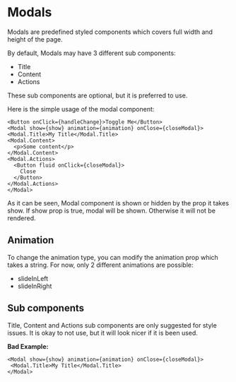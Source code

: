 # Modals
 
Modals are predefined styled components which covers full width and height of the page.
 
By default, Modals may have 3 different sub components:
 
 - Title
 - Content
 - Actions
 
These sub components are optional, but it is preferred to use.
 
Here is the simple usage of the modal component:
 
 ```
<Button onClick={handleChange}>Toggle Me</Button>
<Modal show={show} animation={animation} onClose={closeModal}>
 <Modal.Title>My Title</Modal.Title>
 <Modal.Content>
   <p>Some content</p>
 </Modal.Content>
 <Modal.Actions>
   <Button fluid onClick={closeModal}>
     Close
   </Button>
 </Modal.Actions>
</Modal>
 ```
 
As it can be seen, Modal component is shown or hidden by the prop it takes show. If show prop is true, modal will be shown. Otherwise it will not be rendered.
 
## Animation
 
 To change the animation type, you can modify the animation prop which takes a string. For now, only 2 different animations are possible:
 
 - slideInLeft
 - slideInRight
 
## Sub components
 
Title, Content and Actions sub components are only suggested for style issues. It is okay to not use, but it will look nicer if it is been used.
 
<b>Bad Example:</b> 
 ```
 <Modal show={show} animation={animation} onClose={closeModal}>
  <Modal.Title>My Title</Modal.Title>
 </Modal>
 ```
